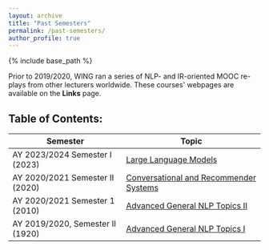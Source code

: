 ```yaml
---
layout: archive
title: "Past Semesters"
permalink: /past-semesters/
author_profile: true
---
```


{% include base_path %}

<!-- Content Table for 2010****
******** -->

Prior to 2019/2020, WING ran a series of NLP- and IR-oriented MOOC re-plays from other lecturers worldwide.  These courses' webpages are available on the **Links** page.

## **Table of Contents:**

| Semester                         | Topic                                             |
| -------------------------------- | ------------------------------------------------- |
| AY 2023/2024 Semester I (2023)   | [Large Language Models](past-semester-2023) |
| AY 2020/2021 Semester II (2020)   | [Conversational and Recommender Systems](past-semester-2020) |
| AY 2020/2021 Semester 1 (2010)   | [Advanced General NLP Topics II](past-semester-2010) |
| AY 2019/2020, Semester II (1920) | [Advanced General NLP Topics I](past-semester-1920)  |
